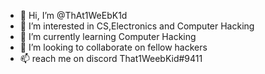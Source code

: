 - 👋 Hi, I’m @ThAt1WeEbK1d
- 👀 I’m interested in CS,Electronics and Computer Hacking
- 🌱 I’m currently learning Computer Hacking
- 💞️ I’m looking to collaborate on fellow hackers
- 📫 reach me on discord That1WeebKid#9411

<!---
ThAt1WeEbK1d/ThAt1WeEbK1d is a ✨ special ✨ repository because its `README.md` (this file) appears on your GitHub profile.
You can click the Preview link to take a look at your changes.
--->
